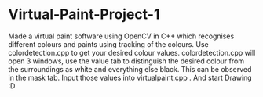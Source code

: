 # Virtual-Paint-Project-1
Made a virtual paint software using OpenCV in C++ which recognises different colours and paints using tracking of the colours.
Use colordetection.cpp to get your desired colour values. 
colordetection.cpp will open 3 windows, use the value tab to distinguish the desired colour from the surroundings as white and everything else black. This can be observed in the mask tab. 
Input those values into virtualpaint.cpp .
And start Drawing :D
